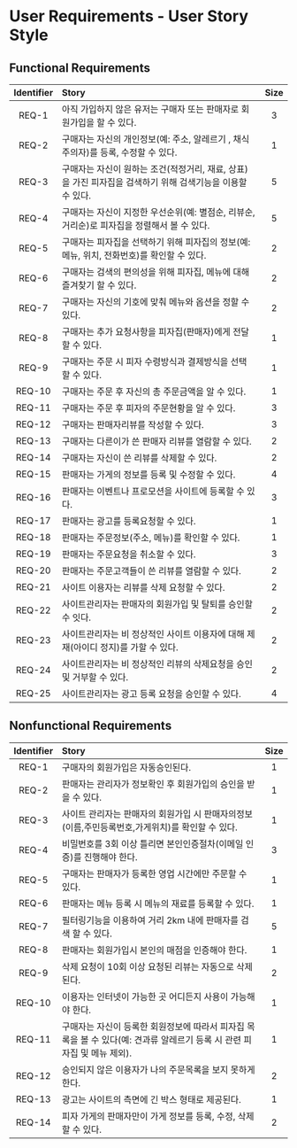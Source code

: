 # User Requirements - User Story Style
 
## Functional Requirements
 
Identifier | Story | Size
:--------:|:-------------------------|:----------:|
REQ-1 | 아직 가입하지 않은 유저는 구매자 또는 판매자로 회원가입을 할 수 있다.  | 3
REQ-2 | 구매자는 자신의 개인정보(예: 주소, 알레르기 , 채식주의자)를 등록, 수정할 수 있다. | 1
REQ-3 | 구매자는 자신이 원하는 조건(적정거리, 재료, 상표)을 가진 피자집을 검색하기 위해 검색기능을 이용할 수 있다.  | 5
REQ-4 | 구매자는 자신이 지정한 우선순위(예: 별점순, 리뷰순, 거리순)로 피자집을 정렬해서 볼 수 있다.  | 5
REQ-5 | 구매자는 피자집을 선택하기 위해 피자집의 정보(예: 메뉴, 위치, 전화번호)를 확인할 수 있다. | 2
REQ-6 | 구매자는 검색의 편의성을 위해 피자집, 메뉴에 대해 즐겨찾기 할 수 있다. | 2
REQ-7 | 구매자는 자신의 기호에 맞춰 메뉴와 옵션을 정할 수 있다. | 2
REQ-8 | 구매자는 추가 요청사항을 피자집(판매자)에게 전달할 수 있다. | 1
REQ-9 | 구매자는 주문 시 피자 수령방식과 결제방식을 선택 할 수 있다. | 1
REQ-10 | 구매자는 주문 후 자신의 총 주문금액을 알 수 있다. | 1
REQ-11 | 구매자는 주문 후 피자의 주문현황을 알 수 있다. | 3
REQ-12 | 구매자는 판매자리뷰를 작성할 수 있다. | 3
REQ-13 | 구매자는 다른이가 쓴 판매자 리뷰를 열람할 수 있다. | 2
REQ-14 | 구매자는 자신이 쓴 리뷰를 삭제할 수 있다. | 2
REQ-15 | 판매자는 가게의 정보를 등록 및 수정할 수 있다. | 4
REQ-16 | 판매자는 이벤트나 프로모션을 사이트에 등록할 수 있다. | 3
REQ-17 | 판매자는 광고를 등록요청할 수 있다. | 1
REQ-18 | 판매자는 주문정보(주소, 메뉴)를 확인할 수 있다. | 1
REQ-19 | 판매자는 주문요청을 취소할 수 있다. | 3
REQ-20 | 판매자는 주문고객들이 쓴 리뷰를 열람할 수 있다. | 2
REQ-21 | 사이트 이용자는 리뷰를 삭제 요청할 수 있다. | 2
REQ-22 | 사이트관리자는 판매자의 회원가입 및 탈퇴를 승인할 수 잇다. | 2
REQ-23 | 사이트관리자는 비 정상적인 사이트 이용자에 대해 제재(아이디 정지)를 가할 수 있다. | 2
REQ-24 | 사이트관리자는 비 정상적인 리뷰의 삭제요청을 승인 및 거부할 수 있다. | 2
REQ-25 | 사이트관리자는 광고 등록 요청을 승인할 수 있다. | 4
 
## Nonfunctional Requirements
 
Identifier | Story | Size
:--------:|:-------------------------|:----------:|
REQ-1| 구매자의 회원가입은 자동승인된다. | 1
REQ-2| 판매자는 관리자가 정보확인 후 회원가입의 승인을 받을 수 있다. | 1
REQ-3| 사이트 관리자는 판매자의 회원가입 시 판매자의정보(이름,주민등록번호,가게위치)를 확인할 수 있다. | 1
REQ-4| 비밀번호를 3회 이상 틀리면 본인인증절차(이메일 인증)를 진행해야 한다. | 3
REQ-5| 구매자는 판매자가 등록한 영업 시간에만 주문할 수 있다. | 1
REQ-6| 판매자는 메뉴 등록 시 메뉴의 재료를 등록할 수 있다. | 1
REQ-7| 필터링기능을 이용하여 거리 2km 내에 판매자를 검색 할 수 있다. | 5
REQ-8| 판매자는 회원가입시 본인의 매점을 인증해야 한다. | 1
REQ-9| 삭제 요청이 10회 이상 요청된 리뷰는 자동으로 삭제된다. | 2 
REQ-10| 이용자는 인터넷이 가능한 곳 어디든지 사용이 가능해야 한다. | 1 
REQ-11| 구매자는 자신이 등록한  회원정보에 따라서 피자집 목록을 볼 수 있다(예: 견과류 알레르기 등록 시 관련 피자집 및 메뉴 제외). | 1
REQ-12| 승인되지 않은 이용자가 나의 주문목록을 보지 못하게 한다. | 2
REQ-13| 광고는 사이트의 측면에 긴 박스 형태로 제공된다. | 1
REQ-14| 피자 가게의 판매자만이 가게 정보를 등록, 수정, 삭제할 수 있다. | 2
